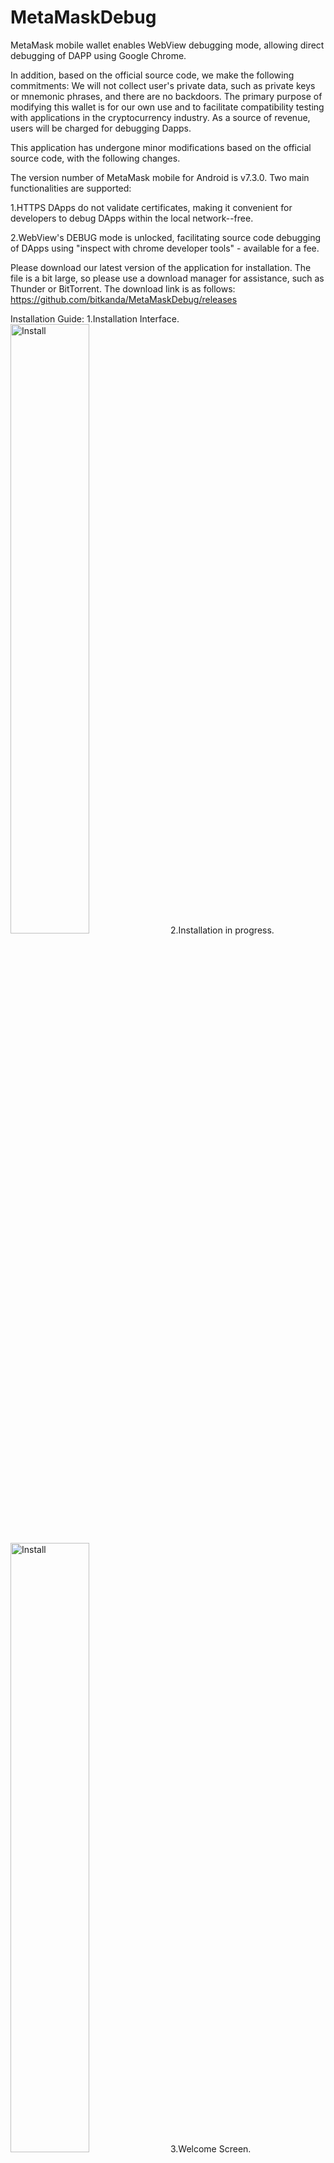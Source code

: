 # MetaMaskDebug
MetaMask mobile wallet enables WebView debugging mode, allowing direct debugging of DAPP using Google Chrome.

In addition, based on the official source code, we make the following commitments: We will not collect user's private data, such as private keys or mnemonic phrases, and there are no backdoors. The primary purpose of modifying this wallet is for our own use and to facilitate compatibility testing with applications in the cryptocurrency industry. As a source of revenue, users will be charged for debugging Dapps.

This application has undergone minor modifications based on the official source code, with the following changes.

The version number of MetaMask mobile for Android is v7.3.0.
Two main functionalities are supported:

1.HTTPS DApps do not validate certificates, making it convenient for developers to debug DApps within the local network--free.

2.WebView's DEBUG mode is unlocked, facilitating source code debugging of DApps using "inspect with chrome developer tools" - available for a fee.

Please download our latest version of the application for installation. The file is a bit large, so please use a download manager for assistance, such as Thunder or BitTorrent. The download link is as follows:
https://github.com/bitkanda/MetaMaskDebug/releases

Installation Guide:
1.Installation Interface.
<img src="pic/1.jpg" alt="Install" width="50%" height="50%">
2.Installation in progress.
<img src="pic/2.jpg" alt="Install" width="50%" height="50%">
3.Welcome Screen.
<img src="pic/3.jpg" alt="Install" width="50%" height="50%">
4.Wallet Interface.
<img src="pic/4.jpg" alt="Install" width="50%" height="50%">
5.Add BNB Smart Chain Network.
<img src="pic/5.jpg" alt="Install" width="50%" height="50%">
6.Locate BNB Smart Chain and click 'Add'.
<img src="pic/6.jpg" alt="Install" width="50%" height="50%">
7.Click 'Approve'.
<img src="pic/7.jpg" alt="Install" width="50%" height="50%">
8.The new network has been added. Do you want to switch to this network? Click 'Switch to network'.
<img src="pic/8.jpg" alt="Install" width="50%" height="50%">
9.Open the wallet Dapp browser, it prompts to connect to an account. Click 'Connect'.
<img src="pic/9.jpg" alt="Install" width="50%" height="50%">
10.Here, you can choose to authorize the connection of multiple accounts.
<img src="pic/10.jpg" alt="Install" width="50%" height="50%">
11.After switching networks, you need to click on the '...' menu and then select 'Reload' to refresh the current page.
<img src="pic/11.jpg" alt="Install" width="50%" height="50%">
12.After refreshing, you should be able to see your account, the payment gateway, and payment information.
<img src="pic/12.jpg" alt="Install" width="50%" height="50%">
13.In the input box, enter '1' to subscribe for 1 month. Then click on 'Subscription Device ID'.
Displaying the monthly subscription fee, click 'Confirm.' Please note that this fee is subject to change at any time.
<img src="pic/13.jpg" alt="Install" width="50%" height="50%">
14.After a successful payment, it will automatically refresh the expiration date.
<img src="pic/14.jpg" alt="Install" width="50%" height="50%">
15.To connect your phone to your computer via USB, open the Chrome browser and enter 'chrome://inspect/#devices' to access the debugging entry and the DAPP that can be debugged.
<img src="pic/15.png" alt="Install" width="50%" height="50%">
16.You can enter the address of your application developed in VUE or another DAPP, whether it's on the public internet or on the same local network, to debug and view error messages. These pieces of information are extremely useful for debugging and troubleshooting.
<img src="pic/16.png" alt="Install" width="50%" height="50%">
<img src="pic/17.png" alt="Install" width="50%" height="50%">
<img src="pic/18.png" alt="Install" width="50%" height="50%">